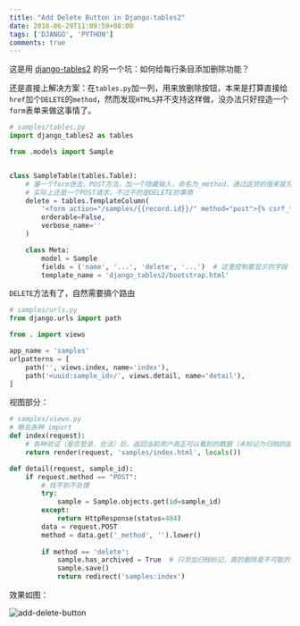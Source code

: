 ```yaml
---
title: "Add Delete Button in Django-tables2"
date: 2018-06-29T11:09:59+08:00
tags: ['DJANGO', 'PYTHON']
comments: true
---
```


这是用 [django-tables2](https://django-tables2.readthedocs.io/en/latest/) 的另一个坑：如何给每行条目添加删除功能？

还是直接上解决方案：在`tables.py`加一列，用来放删除按钮，本来是打算直接给`href`加个`DELETE`的`method`，然而发现`HTML5`并不支持这样做，没办法只好捏造一个`form`表单来做这事情了。

```python
# samples/tables.py
import django_tables2 as tables

from .models import Sample


class SampleTable(tables.Table):    
    # 塞一个form进去，POST方法，加一个隐藏输入，命名为_method，通过这货的值来冒充DELETE方法
    # 实际上还是一个POST请求，不过干的是DELETE的事情
    delete = tables.TemplateColumn(
        '<form action="/samples/{{record.id}}/" method="post">{% csrf_token %}<input type="hidden" name="_method" value="delete"><button data-toggle="tooltip" title="Please note that deletion cannot be undone" type="submit" class="btn btn-danger btn-xs">delete</button></form>',
        orderable=False,
        verbose_name=''
    )

    class Meta:
        model = Sample
        fields = ('name', '...', 'delete', '...')  # 这里控制要显示的字段
        template_name = 'django_tables2/bootstrap.html'
```

`DELETE`方法有了，自然需要搞个路由

```python
# samples/urls.py
from django.urls import path

from . import views

app_name = 'samples'
urlpatterns = [
    path('', views.index, name='index'),
    path('<uuid:sample_id>/', views.detail, name='detail'),
]
```

视图部分：

```python
# samples/views.py
# 略去各种 import
def index(request):
    # 各种验证（是否登录、合法）后，返回当前用户真正可以看到的数据（未标记为归档的部分）
    return render(request, 'samples/index.html', locals())

def detail(request, sample_id):
    if request.method == "POST":
        # 找不到不处理
        try:
            sample = Sample.objects.get(id=sample_id)
        except:
            return HttpResponse(status=404)
        data = request.POST
        method = data.get('_method', '').lower()
        
        if method == 'delete':
            sample.has_archived = True  # 只添加归档标记，真的删除是不可能的，万一有用呢
            sample.save()
            return redirect('samples:index')
```

效果如图：

![add-delete-button](http://7xivdp.com1.z0.glb.clouddn.com/jpg/2018/6/45e42b6a890cafda88510a096f8cf526.jpg)

